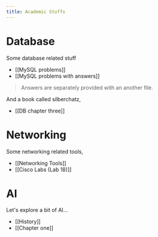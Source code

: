 ```yaml
---
title: Academic Stuffs
---
```


# Database

Some database related stuff
- [[MySQL problems]]
- [[MySQL problems with answers]]

> Answers are separately provided with an another file.

And a book called silberchatz,
- [[DB chapter three]]

# Networking
Some networking related tools,
-  [[Networking Tools]] 
- [[Cisco Labs (Lab 18)]]

# AI
Let's explore a bit of AI...
- [[History]]
- [[Chapter one]]